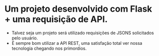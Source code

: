 # Um projeto desenvolvido com Flask + uma requisição de API.
 
- Talvez seja um projeto será utilizado requisições de JSONS solicitados pelo usuário.
- É sempre bom utilizar a API REST, uma satisfação total ver nossa tecnologia chegando nos primordios. 

